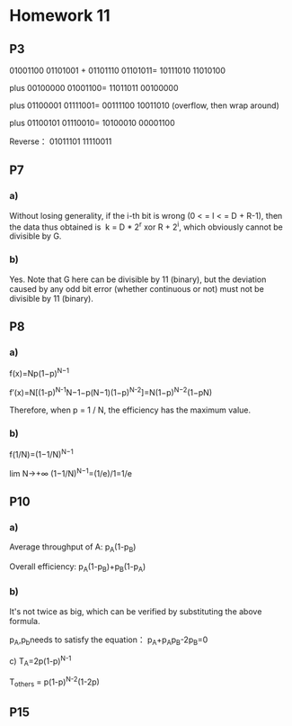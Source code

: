 # Homework 11
## P3

01001100 01101001
+
01101110 01101011=
10111010 11010100

plus 00100000 01001100=
11011011 00100000

plus 01100001 01111001=
00111100 10011010 (overflow, then wrap around)

plus 01100101 01110010=
10100010 00001100

Reverse：
01011101 11110011

## P7
### a) 
Without losing generality, if the i-th bit is wrong (0 < = I < = D + R-1), then the data thus obtained is ⁣ k = D * 2<sup>r</sup> xor R + 2<sup>i</sup>, which obviously cannot be divisible by G.

### b)
Yes. Note that G here can be divisible by 11 (binary), but the deviation caused by any odd bit error (whether continuous or not) must not be divisible by 11 (binary).

## P8
### a)
<sub></sub><sup></sup>
f(x)=Np(1−p)<sup>N−1</sup>
 
f′(x)=N[(1-p)<sup>N-1</sup>N−1−p(N−1)(1−p)<sup>N-2</sup>]=N(1−p)<sup>N−2</sup>(1−pN)

Therefore, when p = 1 / N, the efficiency has the maximum value.

### b)
f(1/N)=(1−1/N)<sup>N−1</sup>

lim N→+∞ (1−1/N)<sup>N−1</sup>=(1/e)/1=1/e


## P10
### a)

Average throughput of A: p<sub>A</sub>(1-p<sub>B</sub>)

Overall efficiency: p<sub>A</sub>(1-p<sub>B</sub>)+p<sub>B</sub>(1-p<sub>A</sub>)

### b)

It's not twice as big, which can be verified by substituting the above formula.

p<sub>A</sub>,p<sub>b</sub>needs to satisfy the equation： p<sub>A</sub>+p<sub>A</sub>p<sub>B</sub>-2p<sub>B</sub>=0

c)
T<sub>A</sub>=2p(1-p)<sup>N-1</sup>

T<sub>others</sub> = p(1-p)<sup>N-2</sup>(1-2p)

## P15
